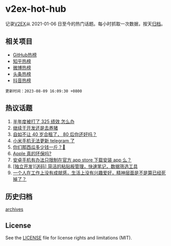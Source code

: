 # v2ex-hot-hub

 记录[V2EX](https://www.v2ex.com/)从 2021-01-06 日至今的热门话题。每小时抓取一次数据，按天[归档](archives)。
 
 ## 相关项目

- [GitHub热榜](https://github.com/lonnyzhang423/github-hot-hub)
- [知乎热榜](https://github.com/lonnyzhang423/zhihu-hot-hub)
- [微博热榜](https://github.com/lonnyzhang423/weibo-hot-hub)
- [头条热榜](https://github.com/lonnyzhang423/toutiao-hot-hub)
- [抖音热榜](https://github.com/lonnyzhang423/douyin-hot-hub)


 `更新时间：2023-08-09 16:09:30 +0800`

## 热议话题

1. [半年度被打了 325 绩效,怎么办](https://www.v2ex.com/t/963630)
1. [继续干开发还是去养猪](https://www.v2ex.com/t/963463)
1. [自如不让 40 岁合租了， 80 后你还好吗？](https://www.v2ex.com/t/963599)
1. [小米手机无法更新 telegram 了](https://www.v2ex.com/t/963610)
1. [你们那西瓜多少钱一斤？🍉](https://www.v2ex.com/t/963433)
1. [Apple 真的环保吗?](https://www.v2ex.com/t/963600)
1. [安卓手机有办法只限制在官方 app store 下载安装 app 么？](https://www.v2ex.com/t/963499)
1. [[独立开发][送码] 简洁的粘贴板管理，快速笔记，数据筛选工具](https://www.v2ex.com/t/963587)
1. [一个人在工作上没有成就感，生活上没有兴趣爱好，精神层面是不是算已经死掉了？](https://www.v2ex.com/t/963633)

## 历史归档

[archives](archives)

## License

See the [LICENSE](LICENSE) file for license rights and limitations (MIT).

